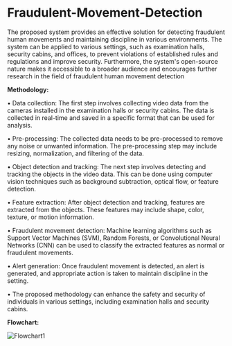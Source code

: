 # Fraudulent-Movement-Detection
The proposed system provides an effective solution for detecting fraudulent human movements and maintaining discipline in various environments. The system can be applied to various settings, such as examination halls, security cabins, and offices, to prevent violations of established rules and regulations and improve security. Furthermore, the system's open-source nature makes it accessible to a broader audience and encourages further research in the field of fraudulent human movement detection

**Methodology:**

•	Data collection: The first step involves collecting video data from the cameras installed in the examination halls or security cabins. The data is collected in real-time and saved in a specific format that can be used for analysis.

•	Pre-processing: The collected data needs to be pre-processed to remove any noise or unwanted information. The pre-processing step may include resizing, normalization, and filtering of the data.

•	Object detection and tracking: The next step involves detecting and tracking the objects in the video data. This can be done using computer vision techniques such as background subtraction, optical flow, or feature detection.

•	Feature extraction: After object detection and tracking, features are extracted from the objects. These features may include shape, color, texture, or motion information.

•	Fraudulent movement detection: Machine learning algorithms such as Support Vector Machines (SVM), Random Forests, or Convolutional Neural Networks (CNN) can be used to classify the extracted features as normal or fraudulent movements.

•	Alert generation: Once fraudulent movement is detected, an alert is generated, and appropriate action is taken to maintain discipline in the setting.

•	The proposed methodology can enhance the safety and security of individuals in various settings, including examination halls and security cabins. 

**Flowchart:**

![Flowchart1](https://github.com/user-attachments/assets/9fe645d4-1256-49f4-844b-5ad6cdfc56eb)
